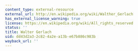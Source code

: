 ```yaml
---
content_type: external-resource
external_url: http://en.wikipedia.org/wiki/Walther_Gerlach
has_external_license_warning: true
license: https://en.wikipedia.org/wiki/All_rights_reserved
status: ''
title: Walter Gerlach
uid: dd43d2a3-2c82-4a2e-a13b-e67b886c983b
wayback_url: ''
---
```

